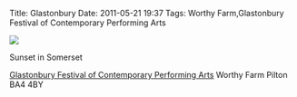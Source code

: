 Title: Glastonbury
Date: 2011-05-21 19:37
Tags: Worthy Farm,Glastonbury Festival of Contemporary Performing Arts

![](/images/IMG_5996.jpg)
 
Sunset in Somerset
 

 

[Glastonbury Festival of Contemporary Performing Arts](http://www.glastonburyfestivals.co.uk/)
Worthy Farm
Pilton
BA4 4BY
